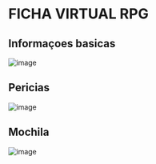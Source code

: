 # FICHA VIRTUAL RPG


## Informaçoes basicas
![image](https://user-images.githubusercontent.com/105173667/197408429-8dc98155-5069-4778-b107-30ede5f3f7ce.png)
## Pericias
![image](https://user-images.githubusercontent.com/105173667/197408437-d91dcb48-46b4-42be-a084-5f71beae7563.png)
## Mochila
![image](https://user-images.githubusercontent.com/105173667/197408440-4a560213-0045-4097-9ab8-821639ad3b4d.png)



